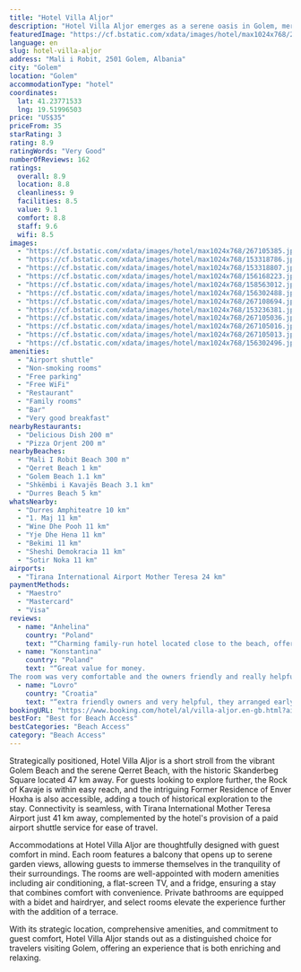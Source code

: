 ```yaml
---
title: "Hotel Villa Aljor"
description: "Hotel Villa Aljor emerges as a serene oasis in Golem, merely a stone's throw away from the pristine Mali I Robit Beach."
featuredImage: "https://cf.bstatic.com/xdata/images/hotel/max1024x768/267105385.jpg?k=f08b6f0586ff3465ec25e46495e894f57cf89f94007450d0f13ef473dade3762&o=&hp=1"
language: en
slug: hotel-villa-aljor
address: "Mali i Robit, 2501 Golem, Albania"
city: "Golem"
location: "Golem"
accommodationType: "hotel"
coordinates:
  lat: 41.23771533
  lng: 19.51996503
price: "US$35"
priceFrom: 35
starRating: 3
rating: 8.9
ratingWords: "Very Good"
numberOfReviews: 162
ratings:
  overall: 8.9
  location: 8.8
  cleanliness: 9
  facilities: 8.5
  value: 9.1
  comfort: 8.8
  staff: 9.6
  wifi: 8.5
images:
  - "https://cf.bstatic.com/xdata/images/hotel/max1024x768/267105385.jpg?k=f08b6f0586ff3465ec25e46495e894f57cf89f94007450d0f13ef473dade3762&o=&hp=1"
  - "https://cf.bstatic.com/xdata/images/hotel/max1024x768/153318786.jpg?k=01bf89babd8ed1867c6d92826bc899dc01908ece3e47d226d401999ffcb7ebe6&o=&hp=1"
  - "https://cf.bstatic.com/xdata/images/hotel/max1024x768/153318807.jpg?k=29319468851826d9c73fd1507ec8178e6f852c0ed46f97aa04b3ee88fd77343d&o=&hp=1"
  - "https://cf.bstatic.com/xdata/images/hotel/max1024x768/156168223.jpg?k=98f4558e3eddd9a04f64b50b005e6bba8f5d307f8be71148fb28afc525b6338b&o=&hp=1"
  - "https://cf.bstatic.com/xdata/images/hotel/max1024x768/158563012.jpg?k=df468c1f17052d34b1e17fc4b2f80a8a3c764fe6cad974f9d2b1a7392bf57784&o=&hp=1"
  - "https://cf.bstatic.com/xdata/images/hotel/max1024x768/156302488.jpg?k=1b7c99221b377200e3a69f11d4c366ef6e4ed147a575d89427d12873ec6179df&o=&hp=1"
  - "https://cf.bstatic.com/xdata/images/hotel/max1024x768/267108694.jpg?k=572e6c685f240a4251652374526e2a12341530264dd9cb590d482dc9d9039ea2&o=&hp=1"
  - "https://cf.bstatic.com/xdata/images/hotel/max1024x768/153236381.jpg?k=762f6e97f78116a80ae4183adb5c1758b92884db8d606a332cd98dd0bb28f3c1&o=&hp=1"
  - "https://cf.bstatic.com/xdata/images/hotel/max1024x768/267105036.jpg?k=8302353b7887a11933e33bc398a9ccb1ceaba5a331fceb805503f7e822157fc9&o=&hp=1"
  - "https://cf.bstatic.com/xdata/images/hotel/max1024x768/267105016.jpg?k=1788b1378f7da165bec5837babbfdfbe3fce3ea7f46227956bf5f92735cfa072&o=&hp=1"
  - "https://cf.bstatic.com/xdata/images/hotel/max1024x768/267105013.jpg?k=572ce0d35600ce04d2ecce362f36960f50a8cfcc9ad7cccc0cfeefd3329d95e4&o=&hp=1"
  - "https://cf.bstatic.com/xdata/images/hotel/max1024x768/156302496.jpg?k=eaa85d92f05eba53879dd75eac30318f970b989cc764721018ec3818a8a30d57&o=&hp=1"
amenities:
  - "Airport shuttle"
  - "Non-smoking rooms"
  - "Free parking"
  - "Free WiFi"
  - "Restaurant"
  - "Family rooms"
  - "Bar"
  - "Very good breakfast"
nearbyRestaurants:
  - "Delicious Dish 200 m"
  - "Pizza Orjent 200 m"
nearbyBeaches:
  - "Mali I Robit Beach 300 m"
  - "Qerret Beach 1 km"
  - "Golem Beach 1.1 km"
  - "Shkëmbi i Kavajës Beach 3.1 km"
  - "Durres Beach 5 km"
whatsNearby:
  - "Durres Amphiteatre 10 km"
  - "1. Maj 11 km"
  - "Wine Dhe Pooh 11 km"
  - "Yje Dhe Hena 11 km"
  - "Bekimi 11 km"
  - "Sheshi Demokracia 11 km"
  - "Sotir Noka 11 km"
airports:
  - "Tirana International Airport Mother Teresa 24 km"
paymentMethods:
  - "Maestro"
  - "Mastercard"
  - "Visa"
reviews:
  - name: "Anhelina"
    country: "Poland"
    text: "“Charming family-run hotel located close to the beach, offering spacious air-conditioned rooms, constant hot water, and stable Wi-Fi. The homemade food is delicious. However, the most remarkable aspect of the hotel is its welcoming family:...”"
  - name: "Konstantina"
    country: "Poland"
    text: "“Great value for money.
The room was very comfortable and the owners friendly and really helpful.”"
  - name: "Lovro"
    country: "Croatia"
    text: "“extra friendly owners and very helpful, they arranged early breakfast only for us and it was original Albanian food “top””"
bookingURL: "https://www.booking.com/hotel/al/villa-aljor.en-gb.html?aid=8035640"
bestFor: "Best for Beach Access"
bestCategories: "Beach Access"
category: "Beach Access"
---
```


Strategically positioned, Hotel Villa Aljor is a short stroll from the vibrant Golem Beach and the serene Qerret Beach, with the historic Skanderbeg Square located 47 km away. For guests looking to explore further, the Rock of Kavaje is within easy reach, and the intriguing Former Residence of Enver Hoxha is also accessible, adding a touch of historical exploration to the stay. Connectivity is seamless, with Tirana International Mother Teresa Airport just 41 km away, complemented by the hotel's provision of a paid airport shuttle service for ease of travel.

Accommodations at Hotel Villa Aljor are thoughtfully designed with guest comfort in mind. Each room features a balcony that opens up to serene garden views, allowing guests to immerse themselves in the tranquility of their surroundings. The rooms are well-appointed with modern amenities including air conditioning, a flat-screen TV, and a fridge, ensuring a stay that combines comfort with convenience. Private bathrooms are equipped with a bidet and hairdryer, and select rooms elevate the experience further with the addition of a terrace.

With its strategic location, comprehensive amenities, and commitment to guest comfort, Hotel Villa Aljor stands out as a distinguished choice for travelers visiting Golem, offering an experience that is both enriching and relaxing.